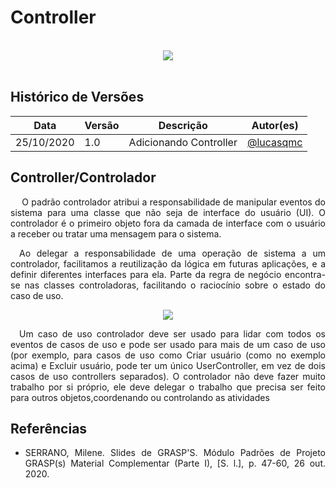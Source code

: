 # Controller
<br>
<div style="display: flex; justify-content: center; align-items:center;">
    <img src="https://unbarqdsw.github.io/2020.1_G11_SYA/assets/gofs/pattern.png">
</div>
<br>

## **Histórico de Versões**
Data | Versão | Descrição | Autor(es) 
---- | ----------- | ------ | ---------
25/10/2020 | 1.0 | Adicionando Controller | [@lucasqmc](http://github.com/lucasqmc) 

## **Controller/Controlador**
<p align="justify">&emsp; O padrão controlador atribui a responsabilidade de manipular eventos do sistema para uma classe que não seja de interface do usuário (UI). O controlador é o primeiro objeto fora da camada de interface com o
usuário a receber ou tratar uma mensagem para o sistema. </p>

<p align="justify">&emsp;Ao delegar a responsabilidade de uma operação de sistema a um controlador, facilitamos a reutilização da lógica em futuras aplicações, e a definir diferentes interfaces para ela. Parte da regra de negócio encontra-se nas classes controladoras, facilitando o raciocínio sobre o estado do caso de uso.</p>


<div style="display: flex; justify-content: center; align-items:center;">
    <img src="https://unbarqdsw.github.io/2020.1_G11_SYA/assets/grasps/controller.png">
</div>

<p align="justify">&emsp;Um caso de uso controlador deve ser usado para lidar com todos os eventos de casos de uso e pode ser usado para mais de um caso de uso (por exemplo, para casos de uso como Criar usuário (como no exemplo acima) e Excluir usuário, pode ter um único UserController, em vez de dois casos de uso controllers separados). O controlador  não deve fazer muito trabalho por si próprio, ele deve delegar o trabalho que precisa ser feito para outros objetos,coordenando ou controlando as atividades </p>

## Referências
 * <p align="justify"> SERRANO, Milene. Slides de GRASP'S. Módulo Padrões de Projeto GRASP(s) Material Complementar  (Parte I), [S. l.], p. 47-60, 26 out. 2020.
</p>









